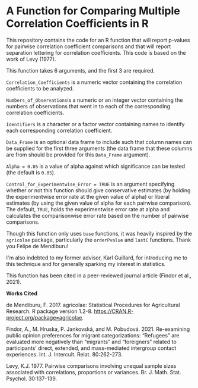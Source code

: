 # A Function for Comparing Multiple Correlation Coefficients in R

This repository contains the code for an R function that will report p-values for pairwise correlation coefficient comparisons and that will report separation lettering for correlation coefficients. This code is based on the work of Levy (1977).

This function takes 6 arguments, and the first 3 are required.

`Correlation_Coefficients` is a numeric vector containing the correlation coefficients to be analyzed.

`Numbers_of_Observations`is a numeric or an integer vector containing the numbers of observations that went in to each of the corresponding correlation coefficients.

`Identifiers` is a character or a factor vector containing names to identify each corresponding correlation coefficient.

`Data_Frame` is an optional data frame to include such that column names can be supplied for the first three arguments (the data frame that these columns are from should be provided for this `Data_Frame` argument).

`Alpha = 0.05` is a value of alpha against which significance can be tested (the default is `0.05`).

`Control_for_Experimentwise_Error = TRUE` is an argument specifying whether or not this function should give conservative estimates (by holding the experimentwise error rate at the given value of alpha) or liberal estimates (by using the given value of alpha for each pairwise comparison). The default, `TRUE`, holds the experimentwise error rate at alpha and calculates the comparisonwise error rate based on the number of pairwise comparisons.

Though this function only uses `base` functions, it was heavily inspired by the `agricolae` package, particularly the `orderPvalue` and `lastC` functions. Thank you Felipe de Mendiburu!

I'm also indebted to my former advisor, Karl Guillard, for introducing me to this technique and for generally sparking my interest in statistics.

This function has been cited in a peer-reviewed journal article (Findor et al., 2021).

<b>Works Cited</b>

de Mendiburu, F. 2017. agricolae: Statistical Procedures for Agricultural Research. R package version 1.2-8. <https://CRAN.R-project.org/package=agricolae>.

Findor, A., M. Hruska, P. Jankovská, and M. Pobudová. 2021. Re-examining public opinion preferences for migrant categorizations: “Refugees” are evaluated more negatively than “migrants” and “foreigners” related to participants’ direct, extended, and mass-mediated intergroup contact experiences. Int. J. Intercult. Relat. 80:262-273.

Levy, K.J. 1977. Pairwise comparisons involving unequal sample sizes associated with correlations, proportions or variances. Br. J. Math. Stat. Psychol. 30:137-139.
